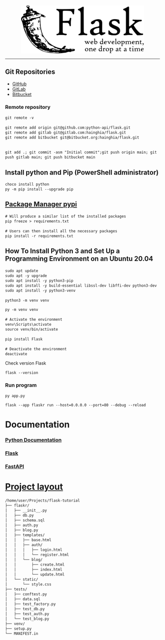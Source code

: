 <p align="center">
<a href="/" target="_blank">
<img src="logo.svg" width="400" alt="Logo">
</a></p>

___

## Git Repositories

- [GitHub](https://github.com/python-api/flask)
- [GitLab](https://gitlab.com/hainghia/flask)
- [Bitbucket](https://bitbucket.org/hainghia/flask)

### Remote repository

```shell
git remote -v

git remote add origin git@github.com:python-api/flask.git
git remote add gitlab git@gitlab.com:hainghia/flask.git
git remote add bitbucket git@bitbucket.org:hainghia/flask.git


git add .; git commit -asm "Initial commit";git push origin main; git push gitlab main; git push bitbucket main
```

## Install python and Pip (PowerShell administrator)

```shell
choco install python
py -m pip install --upgrade pip
```

## [Package Manager pypi](https://pypi.org/)

```shell
# Will produce a similar list of the installed packages
pip freeze > requirements.txt

# Users can then install all the necessary packages
pip install -r requirements.txt
```

## How To Install Python 3 and Set Up a Programming Environment on an Ubuntu 20.04

```shell
sudo apt update
sudo apt -y upgrade
sudo apt install -y python3-pip
sudo apt install -y build-essential libssl-dev libffi-dev python3-dev
sudo apt install -y python3-venv

python3 -m venv venv
```

```shell
py -m venv venv

# Activate the environment
venv\Scripts\activate
source venv/bin/activate

pip install Flask

# Deactivate the environment
deactivate
```

Check version Flask

```shell
flask --version
```

### Run program

```shell
py app.py

```

```shell
flask --app flaskr run --host=0.0.0.0 --port=80 --debug --reload

```

# Documentation

### [Python Documentation](https://docs.python.org)

### [Flask](https://palletsprojects.com/p/flask/)

### [FastAPI](https://fastapi.tiangolo.com/)

# [Project layout](https://flask.palletsprojects.com/en/2.2.x/tutorial/layout/)

```
/home/user/Projects/flask-tutorial
├── flaskr/
│   ├── __init__.py
│   ├── db.py
│   ├── schema.sql
│   ├── auth.py
│   ├── blog.py
│   ├── templates/
│   │   ├── base.html
│   │   ├── auth/
│   │   │   ├── login.html
│   │   │   └── register.html
│   │   └── blog/
│   │       ├── create.html
│   │       ├── index.html
│   │       └── update.html
│   └── static/
│       └── style.css
├── tests/
│   ├── conftest.py
│   ├── data.sql
│   ├── test_factory.py
│   ├── test_db.py
│   ├── test_auth.py
│   └── test_blog.py
├── venv/
├── setup.py
└── MANIFEST.in
```